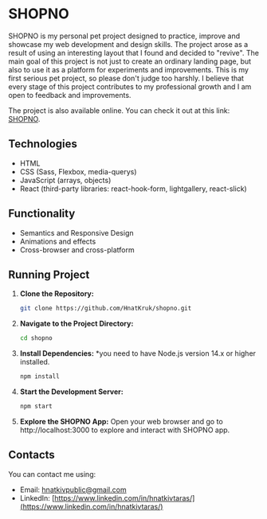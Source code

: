 # SHOPNO
SHOPNO is my personal pet project designed to practice, improve and showcase my web development and design skills. The project arose as a result of using an interesting layout that I found and decided to "revive".
The main goal of this project is not just to create an ordinary landing page, but also to use it as a platform for experiments and improvements. 
This is my first serious pet project, so please don't judge too harshly. I believe that every stage of this project contributes to my professional growth and I am open to feedback and improvements.

The project is also available online. You can check it out at this link: [SHOPNO](https://hnatkruk.github.io/shopno/).

## Technologies
- HTML
- CSS (Sass, Flexbox, media-querys)
- JavaScript (arrays, objects)
- React (third-party libraries: react-hook-form, lightgallery, react-slick)

## Functionality
- Semantics and Responsive Design
- Animations and effects
- Cross-browser and cross-platform

## Running Project
1. **Clone the Repository:**
   ```bash
   git clone https://github.com/HnatKruk/shopno.git
2. **Navigate to the Project Directory:**
    ```bash
   cd shopno
3. **Install Dependencies:** *you need to have Node.js version 14.x or higher installed.
    ```bash
   npm install
4. **Start the Development Server:**
    ```bash
   npm start
5. **Explore the SHOPNO App:**
Open your web browser and go to http://localhost:3000 to explore and interact with SHOPNO app.
## Contacts
You can contact me using:
- Email: hnatkivpublic@gmail.com
- LinkedIn: [https://www.linkedin.com/in/hnatkivtaras/](https://www.linkedin.com/in/hnatkivtaras/)

